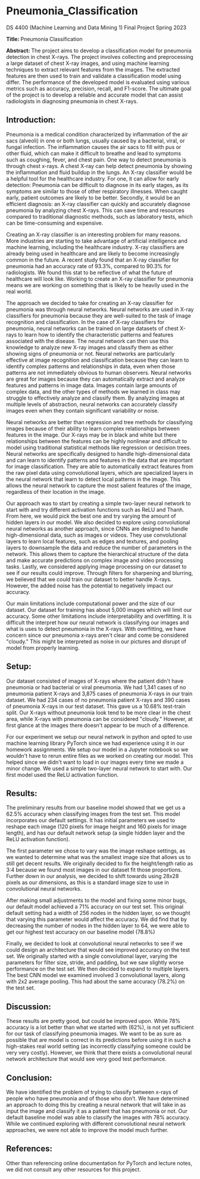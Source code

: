 # Pneumonia_Classification
DS 4400 (Machine Learning and Data Mining 1) Final Project Spring 2023

<b> Title: </b> Pneumonia Classification

<b> Abstract: </b>
 The project aims to develop a classification model for pneumonia detection in chest X-rays. The project involves collecting and preprocessing a large dataset of chest X-ray images, and using machine learning techniques to extract relevant features from the images. The extracted features are then used to train and validate a classification model using differ. The performance of the developed model is evaluated using various metrics such as accuracy, precision, recall, and F1-score. The ultimate goal of the project is to develop a reliable and accurate model that can assist radiologists in diagnosing pneumonia in chest X-rays.
## Introduction:
<p> Pneumonia is a medical condition characterized by inflammation of the air sacs (alveoli) in one or both lungs, usually caused by a bacterial, viral, or fungal infection. The inflammation causes the air sacs to fill with pus or other fluid, which can make it difficult to breathe and lead to symptoms such as coughing, fever, and chest pain.  One way to detect pneumonia is through chest x-rays. A chest X-ray can help detect pneumonia by showing the inflammation and fluid buildup in the lungs. An X-ray classifier would be a helpful tool for the healthcare industry. For one, it can allow for early detection: Pneumonia can be difficult to diagnose in its early stages, as its symptoms are similar to those of other respiratory illnesses. When caught early, patient outcomes are likely to be better. Secondly, it would be an efficient diagnosis: an X-ray classifier can quickly and accurately diagnose pneumonia by analyzing chest X-rays. This can save time and resources compared to traditional diagnostic methods, such as laboratory tests, which can be time-consuming and expensive.</p>
<p> Creating an X-ray classifier is an interesting problem for many reasons. More industries are starting to take advantage of artificial intelligence and machine learning, including the healthcare industry. X-ray classifiers are already being used in healthcare and are likely to become increasingly common in the future. A recent study found that an X-ray classifier for pneumonia had an accuracy rate of 93.3%, compared to 90.3% for radiologists. We found this stat to be reflective of what the future of healthcare will look like. Working to create an X-ray classifier for pneumonia means we are working on something that is likely to be heavily used in the real world.</p>
<p> The approach we decided to take for creating an X-ray classifier for pneumonia was through neural networks. Neural networks are used in X-ray classifiers for pneumonia because they are well-suited to the task of image recognition and classification. In the case of X-ray classifiers for pneumonia, neural networks can be trained on large datasets of chest X-rays to learn how to identify the characteristic patterns and features associated with the disease. The neural network can then use this knowledge to analyze new X-ray images and classify them as either showing signs of pneumonia or not.
Neural networks are particularly effective at image recognition and classification because they can learn to identify complex patterns and relationships in data, even when those patterns are not immediately obvious to human observers. Neural networks are great for images because they can automatically extract and analyze features and patterns in image data. Images contain large amounts of complex data, and the other types of methods we learned in class may struggle to effectively analyze and classify them. By analyzing images at multiple levels of abstraction, neural networks can accurately classify images even when they contain significant variability or noise. </p>
<p> Neural networks are better than regression and tree methods for classifying images because of their ability to learn complex relationships between features in the image. Our X-rays may be in black and white but there relationships between the features can be highly nonlinear and difficult to model using traditional statistical methods like regression or decision trees. Neural networks are specifically designed to handle high-dimensional data and can learn to identify patterns and features in the data that are important for image classification. They are able to automatically extract features from the raw pixel data using convolutional layers, which are specialized layers in the neural network that learn to detect local patterns in the image. This allows the neural network to capture the most salient features of the image, regardless of their location in the image.</p>
<p> Our approach was to start by creating a simple two-layer neural network to start with and try different activation functions such as ReLU and Thanh. From here, we would pick the best one and try varying the amount of hidden layers in our model. We also decided to explore using convolutional neural networks as another approach, since CNNs are designed to handle high-dimensional data, such as images or videos. They use convolutional layers to learn local features, such as edges and textures, and pooling layers to downsample the data and reduce the number of parameters in the network. This allows them to capture the hierarchical structure of the data and make accurate predictions on complex image and video processing tasks. Lastly, we considered applying image processing on our dataset to see if our results could improve. Through filters for sharpening and blurring, we believed that we could train our dataset to better handle X-rays. However, the added noise has the potential to negatively impact our accuracy. </p>
<p> Our main limitations include computational power and the size of our dataset. Our dataset for training has about 5,000 images which will limit our accuracy. Some other limitations include interpretability and overfitting. It is difficult the interpret how our neural network is classifying our images and what is uses to detect pneumonia in the X-rays. With overfitting, we have concern since our pneumonia x-rays aren't clear and come be considered "cloudy." This might be interpreted as noise in our pictures and disrupt of model from properly learning.  </p>

## Setup:
<p> Our dataset consisted of images of X-rays where the patient didn't have pneumonia or had bacterial or viral pneumonia. We had 1,341 cases of no pneumonia patient X-rays and 3,875 cases of pneumonia X-rays in our train dataset. We had 234 cases of no pneumonia patient X-rays and 390 cases of pneumonia X-rays in our test dataset. This gave us a 10.68% test-train split. Our X-rays without pneumonia look tend to be more clear in the chest area, while X-rays with pneumonia can be considered "cloudy." However, at first glance at the images there doesn't appear to be much of a difference.</p>
<p> For our experiment we setup our neural network in python and opted to use machine learning library PyTorch since we had experience using it in our homework assignments. We setup our model in a Jupyter notebook so we wouldn't have to rerun entire files as we worked on creating our model. This helped since we didn't want to load in our images every time we made a minor change. We used a simple two-layer neural network to start with. Our first model used the ReLU activation function.  </p>

## Results:
<p>The preliminary results from our baseline model showed that we get us a 62.5% accuracy when classifying images from the test set. This model incorporates our default settings. It has initial parameters we used to reshape each image (120 pixels for image height and 160 pixels for image length), and has our default network setup (a single hidden layer and the ReLU activation function).  </p>

<p>The first parameter we chose to vary was the image reshape settings, as we wanted to determine what was the smallest image size that allows us to still get decent results. We originally decided to fix the height/length ratio as 3:4 because we found most images in our dataset fit those proportions. Further down in our analysis, we decided to shift towards using 28x28 pixels as our dimensions, as this is a standard image size to use in convolutional neural networks. </p>

<p>After making small adjustments to the model and fixing some minor bugs, our default model achieved a 71% accuracy on our test set. This original default setting had a width of 256 nodes in the hidden layer, so we thought that varying this parameter would affect the accuracy. We did find that by decreasing the number of nodes in the hidden layer to 64, we were able to get our highest test accuracy on our baseline model (78.8%)</p>

<p>Finally, we decided to look at convolutional neural networks to see if we could design an architecture that would see improved accuracy on the test set. We originally started with a single convolutional layer, varying the parameters for filter size, stride, and padding, but we saw slightly worse performance on the test set. We then decided to expand to multiple layers. The best CNN model we examined involved 3 convolutional layers, along with 2x2 average pooling. This had about the same accuracy (78.2%) on the test set.</p>

## Discussion:
<p>These results are pretty good, but could be improved upon. While 78% accuracy is a lot better than what we started with (62%), is not yet sufficient for our task of classifying pneumonia images. We want to be as sure as possible that are model is correct in its predictions before using it in such a high-stakes real world setting (as incorrectly classifying someone could be very very costly). However, we think that there exists a convolutional neural network architecture that would see very good test performance. </p>

## Conclusion:
<p>We have identified the problem of trying to classify between x-rays of people who have pneumonia and of those who don’t. We have determined an approach to doing this by creating a neural network that will take in as input the image and classify it as a patient that has pneumonia or not. Our default baseline model was able to classify the images with 78% accuracy. While we continued exploring with different convolutional neural network approaches, we were not able to improve the model much further.  </p>

## References:
<p>Other than referencing online documentation for PyTorch and lecture notes, we did not consult any other resources for this project. </p>
